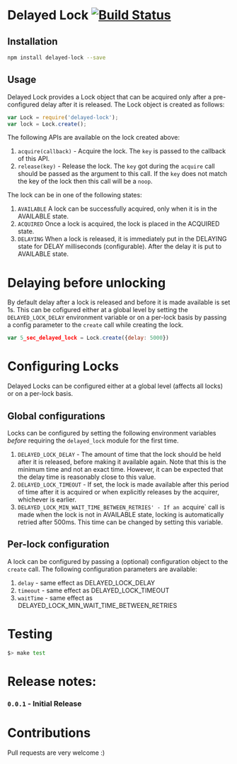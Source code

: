 # Delayed Lock [![Build Status](https://img.shields.io/travis/raghums/delayed-lock/master.svg)](https://travis-ci.org/raghums/delayed-lock)

## Installation
```bash
npm install delayed-lock --save
```

## Usage
Delayed Lock provides a Lock object that can be acquired only after a pre-configured delay after it is released. The Lock object is created as follows:

```javascript
var Lock = require('delayed-lock');
var lock = Lock.create();
```



The following APIs are available on the lock created above:

1. `acquire(callback)` - Acquire the lock. The `key` is passed to the callback of this API.
1. `release(key)` - Release the lock. The `key` got during the `acquire` call should be passed as the argument to this call. If the `key` does not match the key of the lock then this call will be a `noop`.

The lock can be in one of the following states:

1. `AVAILABLE` A lock can be successfully acquired, only when it is in the AVAILABLE state.
1. `ACQUIRED` Once a lock is acquired, the lock is placed in the ACQUIRED state.
1. `DELAYING` When a lock is released, it is immediately put in the DELAYING state for DELAY milliseconds (configurable). After the delay it is put to AVAILABLE state.

# Delaying before unlocking
By default delay after a lock is released and before it is made available is set 1s. This can be cofigured either at a global level by setting the `DELAYED_LOCK_DELAY` environment variable or on a per-lock basis by passing a config parameter to the `create` call while creating the lock.
```javascript
var 5_sec_delayed_lock = Lock.create({delay: 5000})
```

# Configuring Locks
Delayed Locks can be configured either at a global level (affects all locks) or on a per-lock basis.

## Global configurations
Locks can be configured by setting the following environment variables *before* requiring the `delayed_lock` module for the first time.

1. `DELAYED_LOCK_DELAY` - The amount of time that the lock should be held after it is released, before making it available again. Note that this is the minimum time and not an exact time. However, it can be expected that the delay time is reasonably close to this value.
1. `DELAYED_LOCK_TIMEOUT` - If set, the lock is made available after this period of time after it is acquired or when explicitly releases by the acquirer, whichever is earlier.
1. `DELAYED_LOCK_MIN_WAIT_TIME_BETWEEN_RETRIES' - If an `acquire` call is made when the lock is not in AVAILABLE state, locking is automatically retried after 500ms. This time can be changed by setting this variable.

## Per-lock configuration
A lock can be configured by passing a (optional) configuration object to the `create` call. The following configuration parameters are available:

1. `delay` - same effect as DELAYED_LOCK_DELAY
2. `timeout` - same effect as DELAYED_LOCK_TIMEOUT
3. `waitTime` - same effect as DELAYED_LOCK_MIN_WAIT_TIME_BETWEEN_RETRIES

# Testing
```bash
$> make test
```

# Release notes:
### `0.0.1` - Initial Release

# Contributions
Pull requests are very welcome :)
